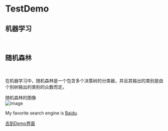 # TestDemo
<h2>机器学习</h2><br>
<h2>随机森林</h2><br>
<p>在机器学习中，随机森林是一个包含多个决策树的分类器，并且其输出的类别是由个别树输出的类别的众数而定。</p>

随机森林的图像<br>
![image](https://user-images.githubusercontent.com/83205474/116044036-047b4680-a6a3-11eb-974e-2021ce92af5d.png)


My favorite search engine is [Baidu](http://www.baidu.com).

[去到Demo界面](https://github.com/lee-light/TestDemo/blob/main/Demo.md)

